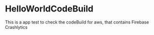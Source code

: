 # HelloWorldCodeBuild
This is a app test to check the codeBuild for aws, that contains Firebase Crashlytics
